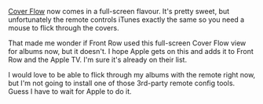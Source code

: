 <a href="http://www.apple.com/itunes/jukebox/coverflow.html">Cover Flow</a> now comes in a full-screen flavour. It's pretty sweet, but unfortunately the remote controls iTunes exactly the same so you need a mouse to flick through the covers.

That made me wonder if Front Row used this full-screen Cover Flow view for albums now, but it doesn't. I hope Apple gets on this and adds it to Front Row and the Apple TV. I'm sure it's already on their list.

I would love to be able to flick through my albums with the remote right now, but I'm not going to install one of those 3rd-party remote config tools. Guess I have to wait for Apple to do it.
